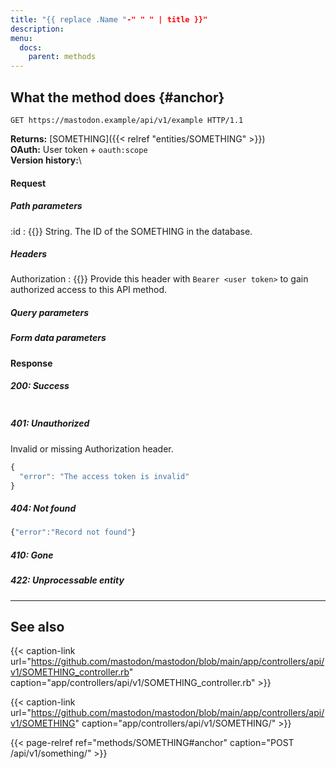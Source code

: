 ```yaml
---
title: "{{ replace .Name "-" " " | title }}"
description: 
menu:
  docs:
    parent: methods
---
```


## What the method does {#anchor}

```http
GET https://mastodon.example/api/v1/example HTTP/1.1
```

**Returns:** [SOMETHING]({{< relref "entities/SOMETHING" >}})\
**OAuth:** User token + `oauth:scope`\
**Version history:**\

#### Request

##### Path parameters

:id
: {{<required>}} String. The ID of the SOMETHING in the database.

##### Headers

Authorization 
: {{<required>}} Provide this header with `Bearer <user token>` to gain authorized access to this API method.

##### Query parameters

##### Form data parameters

#### Response
##### 200: Success

```javascript
```

##### 401: Unauthorized

Invalid or missing Authorization header.

```javascript
{
  "error": "The access token is invalid"
}
```

##### 404: Not found

```javascript
{"error":"Record not found"}
```

##### 410: Gone

##### 422: Unprocessable entity

---

## See also

{{< caption-link url="https://github.com/mastodon/mastodon/blob/main/app/controllers/api/v1/SOMETHING_controller.rb" caption="app/controllers/api/v1/SOMETHING_controller.rb" >}}

{{< caption-link url="https://github.com/mastodon/mastodon/blob/main/app/controllers/api/v1/SOMETHING" caption="app/controllers/api/v1/SOMETHING/" >}}

{{< page-relref ref="methods/SOMETHING#anchor" caption="POST /api/v1/something/" >}}